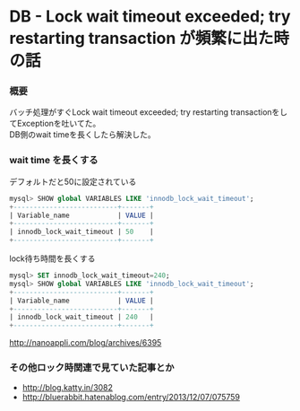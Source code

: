 # DB - Lock wait timeout exceeded; try restarting transaction が頻繁に出た時の話




### 概要
バッチ処理がすぐLock wait timeout exceeded; try restarting transactionをしてExceptionを吐いてた。  
DB側のwait timeを長くしたら解決した。




### wait time を長くする

デフォルトだと50に設定されている
```sql
mysql> SHOW global VARIABLES LIKE 'innodb_lock_wait_timeout';
+--------------------------+-------+
| Variable_name            | VALUE |
+--------------------------+-------+
| innodb_lock_wait_timeout | 50    |
+--------------------------+-------+
```

lock待ち時間を長くする
```sql
mysql> SET innodb_lock_wait_timeout=240;
mysql> SHOW global VARIABLES LIKE 'innodb_lock_wait_timeout';
+--------------------------+-------+
| Variable_name            | VALUE |
+--------------------------+-------+
| innodb_lock_wait_timeout | 240   |
+--------------------------+-------+
```


http://nanoappli.com/blog/archives/6395



### その他ロック時関連で見ていた記事とか
* http://blog.katty.in/3082
* http://bluerabbit.hatenablog.com/entry/2013/12/07/075759


